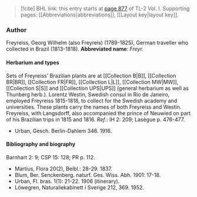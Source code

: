 > [!cite] BHL link: this entry starts at [page 877](https://www.biodiversitylibrary.org/page/33121008) of TL-2 Vol. I.
> Supporting pages: [[Abbreviations|abbreviations]], [[Layout key|layout key]].

### Author

Freyreiss, Georg Wilhelm (also Freyreis) (1789-1825), German traveller who collected in Brazil (1813-1818). 
**Abbreviated name**: *Freyr.*

#### Herbarium and types

Sets of Freyreiss' Brazilian plants are at [[Collection B|B]], [[Collection BR|BR]], [[Collection FR|FR]], [[Collection L|L]], [[Collection MW|MW]], [[Collection S|S]] and [[Collection UPS|UPS]] (general herbarium as well as Thunberg herb.). Lorentz Westin, Swedish consul in Rio de Janeiro, employed Freyreiss 1815-1818, to collect for the Swedish academy and universities. These plants carry the names of both Freyreiss and Westin. Freyreiss, with Langsdorff, also accompanied the prince of Neuwied on part of his Brazilian trips in 1815 and 1816.
*Ref*.: IH 2: 209; Lasègue p. 476-477.
- Urban, Gesch. Berlin-Dahlem 346. 1916.

#### Bibliography and biography

Barnhart 2: 9; CSP 15: 128; PR p. 112.
- Martius, Flora 20(2), Beibl.: 28-29. 1837.
- Blum, Ber. Senckenberg. naturf. Ges. Wiss. Abh. 1901: 17-18.
- Urban, Fl. bras. 1(1): 21-22. 1906 (itinerary).
- Löwegren, Naturaliekabinett i Sverige 212, 369. 1952.

